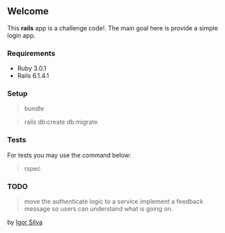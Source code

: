 ## Welcome

This **rails** app is a challenge code!. 
The main goal here is provide a simple login app.

### Requirements 
* Ruby 3.0.1
* Rails 6.1.4.1

### Setup
> bundle

> rails db:create db:migrate

### Tests
For tests you may use the command below:
> rspec

### TODO
> move the authenticate logic to a service
> implement a feedback message so users can understand what is going on. 


by [Igor Silva](https://github.com/guitoaraujo)